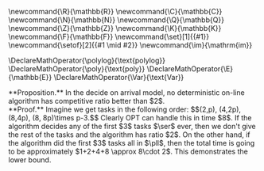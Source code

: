 \newcommand{\R}{\mathbb{R}}
\newcommand{\C}{\mathbb{C}}
\newcommand{\N}{\mathbb{N}}
\newcommand{\Q}{\mathbb{Q}}
\newcommand{\Z}{\mathbb{Z}}
\newcommand{\K}{\mathbb{K}}
\newcommand{\F}{\mathbb{F}}
\newcommand{\set}[1]{\{#1\}}
\newcommand{\setof}[2]{\{#1 \mid #2\}}
\newcommand{\im}{\mathrm{im}}

\DeclareMathOperator{\polylog}{\text{polylog}}
\DeclareMathOperator{\poly}{\text{poly}}
\DeclareMathOperator{\E}{\mathbb{E}}
\DeclareMathOperator{\Var}{\text{Var}}

<div class="prop envbox">**Proposition.**
  In the decide on arrival model, no deterministic on-line
  algorithm has competitive ratio better than $2$.
</div>
<div class="pf envbox">**Proof.**
  Imagine we get tasks in the following order: 
  $$(2,p), (4,2p), (8,4p), (8, 8p)\times p-3.$$
  Clearly OPT can handle this in time $8$.
  If the algorithm decides any of the first $3$ tasks $\ser$
  ever, then we don't give the rest of the tasks and the
  algorithm has ratio $2$. 
  On the other hand, if the algorithm did the first $3$ tasks all
  in $\pll$, then the total time is going to be approximately
  $1+2+4+8 \approx 8\cdot 2$. This demonstrates the lower bound. 
</div>
